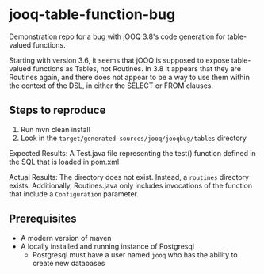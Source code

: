 # jooq-table-function-bug
Demonstration repo for a bug with jOOQ 3.8's code generation for table-valued
functions.

Starting with version 3.6, it seems that jOOQ is supposed to expose table-valued
functions as Tables, not Routines.  In 3.8 it appears that they are Routines
again, and there does not appear to be a way to use them within the context of
the DSL, in either the SELECT or FROM clauses.

## Steps to reproduce
1. Run mvn clean install
2. Look in the `target/generated-sources/jooq/jooqbug/tables` directory

Expected Results: A Test.java file representing the test() function defined in
the SQL that is loaded in pom.xml

Actual Results: The directory does not exist.  Instead, a `routines` directory
exists.  Additionally, Routines.java only includes invocations of the function
that include a `Configuration` parameter.

## Prerequisites
* A modern version of maven
* A locally installed and running instance of Postgresql
  * Postgresql must have a user named `jooq` who has the ability to create new
    databases
